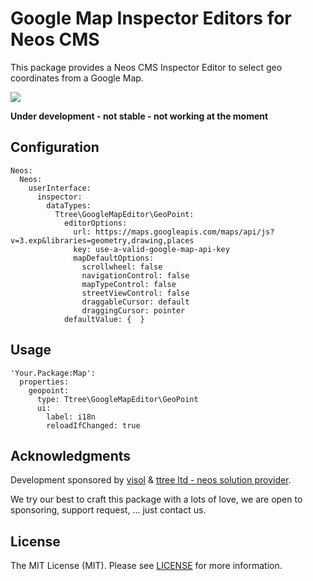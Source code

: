 # Google Map Inspector Editors for Neos CMS

This package provides a Neos CMS Inspector Editor to select geo coordinates from a Google Map.

![](http://g.recordit.co/J5s1tyhGyH.gif)

__Under development - not stable - not working at the moment__

## Configuration

    Neos:
      Neos:
        userInterface:
          inspector:
            dataTypes:
              Ttree\GoogleMapEditor\GeoPoint:
                editorOptions:
                  url: https://maps.googleapis.com/maps/api/js?v=3.exp&libraries=geometry,drawing,places
                  key: use-a-valid-google-map-api-key
                  mapDefaultOptions:
                    scrollwheel: false
                    navigationControl: false
                    mapTypeControl: false
                    streetViewControl: false
                    draggableCursor: default
                    draggingCursor: pointer
                defaultValue: {  }

## Usage

    'Your.Package:Map':
      properties:
        geopoint:
          type: Ttree\GoogleMapEditor\GeoPoint
          ui:
            label: i18n
            reloadIfChanged: true

## Acknowledgments

Development sponsored by [visol](https://www.visol.ch/) & [ttree ltd - neos solution provider](http://ttree.ch).

We try our best to craft this package with a lots of love, we are open to sponsoring, support request, ... just contact us.

## License

The MIT License (MIT). Please see [LICENSE](LICENSE) for more information.
